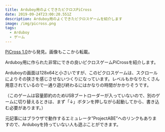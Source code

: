 ```yaml
---
title: Arduboy用のよくできたピクロスPiCross
date: 2019-09-24T23:00:20.551Z
description: Arduboy用のよくできたピクロスゲームを紹介します
image: /img/picross.png
tags:
  - Arduboy
  - ゲーム
---
```

[PiCross 1.0](https://community.arduboy.com/t/picross-1-0/8192)から発見。画像もここから転載。

Arduboy用に作られた非常にできの良いピクロスゲームPiCrossを紹介します。

Arduboyの画面は128x64と小さいですが、このピクロスゲームは、スクロールによりその狭さを感じさせないつくりになっています。レベルもかなりたくさん用意されているので一通り遊び終わるにはかなりの時間がかかりそうです。

（このゲームは容量節約のためUSBブートローダーが入っていないので、別のゲームに切り替えるときは、まず「↓」ボタンを押しながら起動してから、書き込む必要があります。）

元記事にはブラウザで動作するエミュレータ”ProjectABE”へのリンクもありますので、Arduboyを持っていない人も遊ぶことができます。

